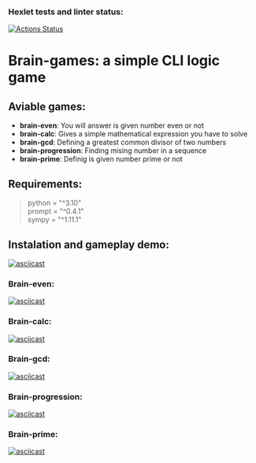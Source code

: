 ### Hexlet tests and linter status:
[![Actions Status](https://github.com/zhecaman/python-project-49/workflows/hexlet-check/badge.svg)](https://github.com/zhecaman/python-project-49/actions)

# __Brain-games__: a simple CLI logic game

## Aviable games:

- __brain-even__: You will answer is given number even or not
- __brain-calc__: Gives a simple mathematical expression you have to solve
- __brain-gcd__:  Defining a greatest common divisor of two numbers
- __brain-progression__: Finding mising number in a sequence
- __brain-prime__: Definig is given number prime or not

## Requirements:
  >  python = "^3.10"\
  > prompt = "^0.4.1"\
  >  sympy = "^1.11.1"

## Instalation and gameplay demo:

[![asciicast](https://asciinema.org/a/mHwj2latBnAAMdhVg3djuxlDt.svg)](https://asciinema.org/a/mHwj2latBnAAMdhVg3djuxlDt)

### Brain-even:

[![asciicast](https://asciinema.org/a/r6pZj9pfJJvZatZtXsRlDSeZZ.svg)](https://asciinema.org/a/r6pZj9pfJJvZatZtXsRlDSeZZ)

### Brain-calc:

[![asciicast](https://asciinema.org/a/gSYrXYVAOBm0l9YhLHXNdbX20.svg)](https://asciinema.org/a/gSYrXYVAOBm0l9YhLHXNdbX20)

### Brain-gcd:

[![asciicast](https://asciinema.org/a/RyuU5dkks5iSx3qEDgYvGlXU9.svg)](https://asciinema.org/a/RyuU5dkks5iSx3qEDgYvGlXU9)

### Brain-progression:

[![asciicast](https://asciinema.org/a/ZuobH2NzceNIIzblo2h13xBYD.svg)](https://asciinema.org/a/ZuobH2NzceNIIzblo2h13xBYD)

### Brain-prime:

[![asciicast](https://asciinema.org/a/AqJyEcHqqiMD2w6MgE86esZeL.svg)](https://asciinema.org/a/AqJyEcHqqiMD2w6MgE86esZeL)
